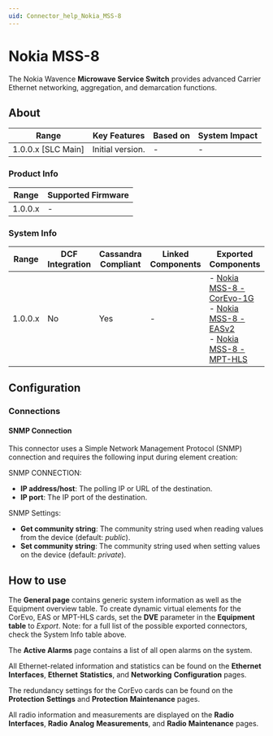 ```yaml
---
uid: Connector_help_Nokia_MSS-8
---
```


# Nokia MSS-8

The Nokia Wavence **Microwave Service Switch** provides advanced Carrier Ethernet networking, aggregation, and demarcation functions.

## About

| Range                | Key Features     | Based on     | System Impact     |
|----------------------|------------------|--------------|-------------------|
| 1.0.0.x [SLC Main]   | Initial version. | -            | -                 |

### Product Info

| Range     | Supported Firmware     |
|-----------|------------------------|
| 1.0.0.x   | -                      |

### System Info

| Range | DCF Integration | Cassandra Compliant | Linked Components | Exported Components |
|--|--|--|--|--|
| 1.0.0.x | No | Yes | - | - [Nokia MSS-8 - CorEvo-1G](xref:Connector_help_Nokia_MSS-8_-_CorEvo-1G) <br>- [Nokia MSS-8 - EASv2](xref:Connector_help_Nokia_MSS-8_-_EASv2) <br>- [Nokia MSS-8 - MPT-HLS](xref:Connector_help_Nokia_MSS-8_-_MPT-HLS) |

## Configuration

### Connections

#### SNMP Connection

This connector uses a Simple Network Management Protocol (SNMP) connection and requires the following input during element creation:

SNMP CONNECTION:

- **IP address/host**: The polling IP or URL of the destination.
- **IP port**: The IP port of the destination.

SNMP Settings:

- **Get community string**: The community string used when reading values from the device (default: *public*).
- **Set community string**: The community string used when setting values on the device (default: *private*).

## How to use

The **General page** contains generic system information as well as the Equipment overview table. To create dynamic virtual elements for the CorEvo, EAS or MPT-HLS cards, set the **DVE** parameter in the **Equipment table** to *Export*.
Note: for a full list of the possible exported connectors, check the System Info table above.

The **Active Alarms** page contains a list of all open alarms on the system.

All Ethernet-related information and statistics can be found on the **Ethernet** **Interfaces**, **Ethernet** **Statistics**, and **Networking** **Configuration** pages.

The redundancy settings for the CorEvo cards can be found on the **Protection** **Settings** and **Protection** **Maintenance** pages.

All radio information and measurements are displayed on the **Radio** **Interfaces**, **Radio** **Analog** **Measurements**, and **Radio** **Maintenance** pages.

